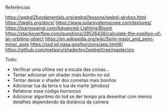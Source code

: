 Referências

https://webgl2fundamentals.org/webgl/lessons/webgl-skybox.html
https://twgljs.org/docs/
https://www.solarsystemscope.com/textures/
https://learnopengl.com/Advanced-Lighting/Bloom
https://stackoverflow.com/questions/29526438/calculate-the-position-of-an-orbiting-object
https://en.wikipedia.org/wiki/Semi-major_and_semi-minor_axes
https://ssd.jpl.nasa.gov/horizons/app.html#/
https://github.com/metaory/shadertoy2webgl/tree/master/src

Todo:

<!-- - Adicionar iluminação e shader bonito no sol -->
<!-- - Adicionar mais um cometa ou satélite ou algo assim -->
<!-- - Adicionar shader nos cometas/sondas -->
<!-- - As trajetórias tem imperfeições, precisa de correções pra fechar uma órbita bonita sem "overwrite" ou espaços faltando. Bolar algo pra arrumar isso -->
<!--- Carregar aync as texturas, isso tá ferrando com a lógica do tempo-->

- Verificar uma ultima vez a escala das coisas...
- Tentar adicionar um shader mais bonito no sol
- Tentar deixar o shader dos cometas mais bonitos
- Adicionar lua da terra e lua de marte (phobos)
- Refatorar esse código horroroso
- Adicionar algoritmo do lod se der tempo pra desenhar com menos detalhes dependendo da distância
  da camera
